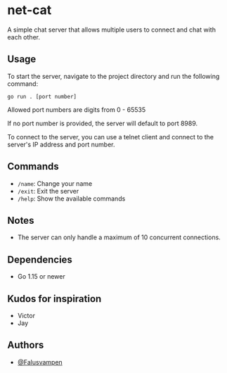 # net-cat

A simple chat server that allows multiple users to connect and chat with each other.

## Usage

To start the server, navigate to the project directory and run the following command:

`go run . [port number]`

Allowed port numbers are digits from 0 - 65535

If no port number is provided, the server will default to port 8989.

To connect to the server, you can use a telnet client and connect to the server's IP address and port number.

## Commands

- `/name`: Change your name
- `/exit`: Exit the server
- `/help`: Show the available commands

## Notes

- The server can only handle a maximum of 10 concurrent connections.

## Dependencies

- Go 1.15 or newer

## Kudos for inspiration

- Victor
- Jay

## Authors <a name = "authors"></a>

- [@Falusvampen](https://github.com/Falusvampen)
